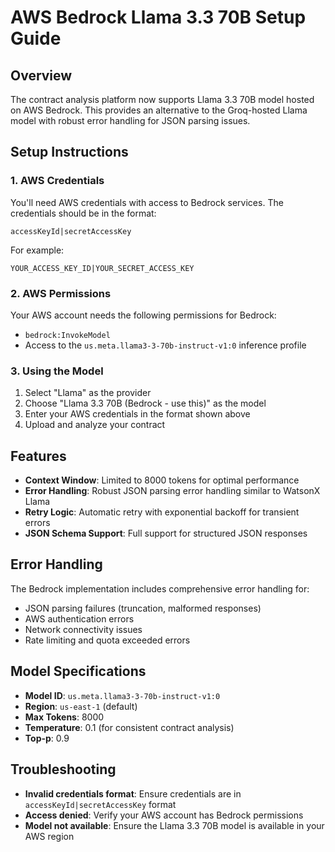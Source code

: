 # AWS Bedrock Llama 3.3 70B Setup Guide

## Overview
The contract analysis platform now supports Llama 3.3 70B model hosted on AWS Bedrock. This provides an alternative to the Groq-hosted Llama model with robust error handling for JSON parsing issues.

## Setup Instructions

### 1. AWS Credentials
You'll need AWS credentials with access to Bedrock services. The credentials should be in the format:
```
accessKeyId|secretAccessKey
```

For example:
```
YOUR_ACCESS_KEY_ID|YOUR_SECRET_ACCESS_KEY
```

### 2. AWS Permissions
Your AWS account needs the following permissions for Bedrock:
- `bedrock:InvokeModel`
- Access to the `us.meta.llama3-3-70b-instruct-v1:0` inference profile

### 3. Using the Model
1. Select "Llama" as the provider
2. Choose "Llama 3.3 70B (Bedrock - use this)" as the model
3. Enter your AWS credentials in the format shown above
4. Upload and analyze your contract

## Features
- **Context Window**: Limited to 8000 tokens for optimal performance
- **Error Handling**: Robust JSON parsing error handling similar to WatsonX Llama
- **Retry Logic**: Automatic retry with exponential backoff for transient errors
- **JSON Schema Support**: Full support for structured JSON responses

## Error Handling
The Bedrock implementation includes comprehensive error handling for:
- JSON parsing failures (truncation, malformed responses)
- AWS authentication errors
- Network connectivity issues
- Rate limiting and quota exceeded errors

## Model Specifications
- **Model ID**: `us.meta.llama3-3-70b-instruct-v1:0`
- **Region**: `us-east-1` (default)
- **Max Tokens**: 8000
- **Temperature**: 0.1 (for consistent contract analysis)
- **Top-p**: 0.9

## Troubleshooting
- **Invalid credentials format**: Ensure credentials are in `accessKeyId|secretAccessKey` format
- **Access denied**: Verify your AWS account has Bedrock permissions
- **Model not available**: Ensure the Llama 3.3 70B model is available in your AWS region 
